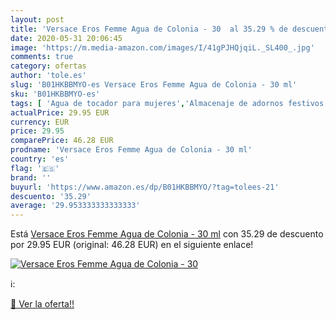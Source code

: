 ```yaml
---
layout: post
title: 'Versace Eros Femme Agua de Colonia - 30  al 35.29 % de descuento'
date: 2020-05-31 20:06:45
image: 'https://m.media-amazon.com/images/I/41gPJHQjqiL._SL400_.jpg'
comments: true
category: ofertas
author: 'tole.es'
slug: 'B01HKBBMYO-es Versace Eros Femme Agua de Colonia - 30 ml'
sku: 'B01HKBBMYO-es'
tags: [ 'Agua de tocador para mujeres','Almacenaje de adornos festivos','Almacenamiento y organización','Belleza','Fragancias para mujeres','Hogar y cocina','Iluminación','Iluminación de interior','Iluminación decorativa y para usos específicos de interior','Juguetes','Juguetes electrónicos','Juguetes y juegos','Perfumes y fragancias','Velas eléctricas y LED','Videojuegos para niños','agua','colonia','de', ]
actualPrice: 29.95 EUR
currency: EUR
price: 29.95
comparePrice: 46.28 EUR
prodname: 'Versace Eros Femme Agua de Colonia - 30 ml'
country: 'es'
flag: '🇪🇸'
brand: ''
buyurl: 'https://www.amazon.es/dp/B01HKBBMYO/?tag=tolees-21'
descuento: '35.29'
average: '29.953333333333333'
---
```


Está [Versace Eros Femme Agua de Colonia - 30 ml](https://www.amazon.es/dp/B01HKBBMYO/?tag=tolees-21) con 35.29 de descuento por 29.95 EUR (original: 46.28 EUR) en el siguiente enlace!

[![Versace Eros Femme Agua de Colonia - 30 ](https://m.media-amazon.com/images/I/41gPJHQjqiL._SL400_.jpg)](https://www.amazon.es/dp/B01HKBBMYO/?tag=tolees-21)

ℹ️:


[🛒 Ver la oferta!!](https://www.amazon.es/dp/B01HKBBMYO/?tag=tolees-21)
